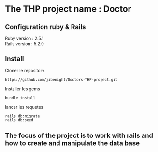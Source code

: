 # The THP project name : Doctor

## Configuration ruby & Rails

Ruby version : 2.5.1
<br>
Rails version : 5.2.0

## Install

Cloner le repository
```sh
https://github.com/jibenight/Doctors-THP-project.git
```

Installer les gems
```sh
bundle install
```

lancer les requetes
```sh
rails db:migrate
rails db:seed
```

## The focus of the project is to work with rails and how to create and manipulate the data base

